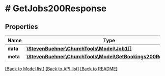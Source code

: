 # # GetJobs200Response

## Properties

Name | Type | Description | Notes
------------ | ------------- | ------------- | -------------
**data** | [**\StevenBuehner\ChurchTools\Model\Job1[]**](Job1.md) |  | [optional]
**meta** | [**\StevenBuehner\ChurchTools\Model\GetBookings200ResponseMeta**](GetBookings200ResponseMeta.md) |  | [optional]

[[Back to Model list]](../../README.md#models) [[Back to API list]](../../README.md#endpoints) [[Back to README]](../../README.md)
